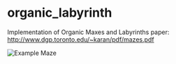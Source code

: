 # organic_labyrinth
Implementation of Organic Maxes and Labyrinths paper: http://www.dgp.toronto.edu/~karan/pdf/mazes.pdf

![Example Maze](https://github.com/ejbosia/organic_labyrinth/blob/9b5d646c14125f91bcd34b21adcc086279715d94/test2.gif)
